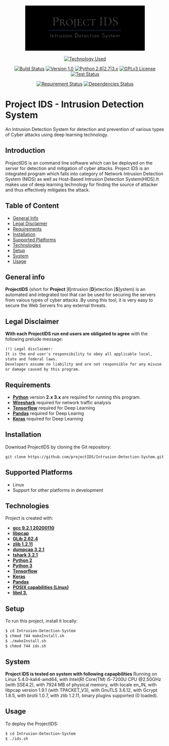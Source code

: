 <p align="center">
  <img alt="ProjectIDS" src="images/projectIDS.png" height="142" />
  <p align="center">
	<a href=""><img alt="Technology Used" src="https://img.shields.io/badge/Technology%20Used-Deep%20Learning-orange"></a>
  </p>
  <p align="center">
    <a href=""><img alt="Build Status" src="https://img.shields.io/badge/build-passing-brightgreen.svg"></a>
    <a href="https://github.com/projectIDS/Intrusion-Detection-System/"><img alt="Version 1.0" src="https://img.shields.io/badge/version-1.0-yellow.svg"></a>
    <a href="http://www.python.org/download/"><img alt="Python 2.6|2.7|3.x" src="https://img.shields.io/badge/python-2.6|2.7|3.x-yellow.svg"></a>
    <a href="https://www.gnu.org/licenses/gpl-3.0.en.html"><img alt="GPLv3 License" src="https://img.shields.io/badge/license-GPLv3-red.svg"></a>
	<a href=""><img alt="Test Status" src="https://img.shields.io/badge/tests-12%20passed-success.svg"></a>
  </p>
  <p align="center">
	<a href=""><img alt="Requirement Status" src="https://img.shields.io/badge/requirements-up%20to%20date-brightgreen"></a>
	<a href=""><img alt="Dependencies Status" src="https://img.shields.io/badge/dependencies-up%20to%20date-brightgreen"></a>
  </p>
</p>


# Project IDS - Intrusion Detection System
An Intrusion Detection System for detection and prevention of various types of Cyber attacks using deep learning technology.

## Introduction
ProjectIDS is an command line software which can be deployed on the server for detection and mitigation of cyber attacks. Project IDS is an integrated program which falls into category of Network Intrusion Detection System (NIDS) as well as Host-Based Intrusion Detection System(HIDS).It makes use of deep learning technology for finding the source of attacker and thus effectively mitigates the attack.

## Table of Content
* [General Info](#general-info)
* [Legal Disclaimer](#legal-disclaimer)
* [Requirements](#requirements)
* [Installation](#installation)
* [Supported Platforms](#supportedPlatforms)
* [Technologies](#technlogies)
* [Setup](#setup)
* [System](#system)
* [Usage](#usage)



## General info

**ProjectIDS** (short for **Project** [**I**]ntrusion [**D**]etection [**S**]ystem) is an automated and integrated tool that can be used for securing the servers from vaious types of cyber attacks .By using this tool, it is very easy to secure the Web Servers fro any external threats.

## Legal Disclaimer

**With each ProjectIDS run end users are obligated to agree** with the following prelude message:
```
(!) Legal disclaimer: 
It is the end user's responsibility to obey all applicable local, state and federal laws. 
Developers assume no liability and are not responsible for any misuse or damage caused by this program.
```

## Requirements

- **[Python](http://www.python.org/download/)** version **2.x 3.x**  are required for running this program.
- **[Wireshark](https://www.wireshark.org)** required for network traffic analysis
- **[Tensorflow](https://www.tensorflow.org)** required for Deep Learning 
- **[Pandas](https://pypi.org/project/pandas-ml/)** required for Deep Learing
- **[Keras](https://keras.io/)** required for Deep Learning


## Installation

Download ProjectIDS by cloning the Git repository:

    git clone https://github.com/projectIDS/Intrusion-Detection-System.git
    
## Supported Platforms

- Linux
- Support for other platforms in development

## Technologies

Project is created with:
* **[gcc 9.2.1 20200110](https://gcc.gnu.org/)**
* **[libpcap](https://www.tcpdump.org/)**
* **[GLib 2.62.4](https://developer.gnome.org/glib/)**
* **[zlib 1.2.11](https://www.zlib.net/)**
* **[dumpcap 3.2.1](https://www.wireshark.org/docs/man-pages/dumpcap.html)**
* **[tshark 3.2.1](https://tshark.dev/setup/install/)**
* **[Python 2](https://www.python.org/download/releases/2.0/)**
* **[Python 3](https://www.python.org/downloads/)**
* **[Tensorflow](https://www.tensorflow.org)**
* **[Keras](https://keras.io/)**
* **[Pandas](https://pypi.org/project/pandas-ml/)**
* **[POSIX capabilities (Linux)](https://en.wikipedia.org/wiki/POSIX)**
* **[libnl 3.](https://www.infradead.org/~tgr/libnl/)**


## Setup
To run this project, install it locally:

```
$ cd Intrusion-Detection-System
$ chmod 744 makeInstall.sh
$ ./makeInstall.sh
$ chmod 744 ids.sh
```


## System

**Project IDS is tested on system with following capapbilities**
Running on Linux 5.4.0-kali4-amd64, with Intel(R) Core(TM) i5-7200U CPU @2.50GHz (with SSE4.2), with 7924 MB of physical memory, with locale en_IN, with libpcap version 1.9.1 (with TPACKET_V3), with GnuTLS 3.6.12, with Gcrypt 1.8.5, with brotli 1.0.7, with zlib 1.2.11, binary plugins supported (0 loaded).


## Usage

To deploy the ProjectIDS:

```
$ cd Intrusion-Detection-System
$ ./ids.sh
```
